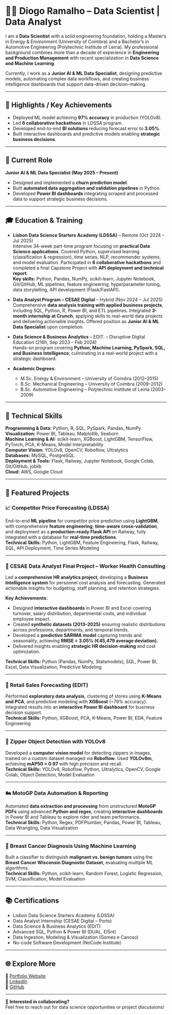 # 👨‍💻 Diogo Ramalho – Data Scientist | Data Analyst  

I am a **Data Scientist** with a solid engineering foundation, holding a Master’s in Energy & Environment (University of Coimbra) and a Bachelor’s in Automotive Engineering (Polytechnic Institute of Leiria). My professional background combines more than a decade of experience in **Engineering and Production Management** with recent specialization in **Data Science and Machine Learning**.  

Currently, I work as a **Junior AI & ML Data Specialist**, designing predictive models, automating complex data workflows, and creating business intelligence dashboards that support data-driven decision-making.  

---

## 🌟 Highlights / Key Achievements

- Deployed ML model achieving **97% accuracy** in production (YOLOv8).  
- Led **6 collaborative hackathons** in LDSSA program.  
- Developed end-to-end **BI solutions** reducing forecast error to **3.05%**.  
- Built interactive dashboards and predictive models enabling **strategic business decisions**.  

---

## 💼 Current Role  

**Junior AI & ML Data Specialist (May 2025 – Present)**  
- Designed and implemented a **churn prediction model**.  
- Built **automated data aggregation and validation pipelines** in Python.  
- Developed **Power BI dashboards** integrating scraped and processed data to support strategic business decisions.  

---

## 🎓 Education & Training

* **Lisbon Data Science Starters Academy (LDSSA)** – Remote (Oct 2024 – Jul 2025)  
  Intensive 34-week part-time program focusing on **practical Data Science applications**. Covered Python, supervised learning (classification & regression), time series, NLP, recommender systems, and model evaluation. Participated in **6 collaborative hackathons** and completed a final Capstone Project with **API deployment and technical report**.  
  **Key skills:** Python, Pandas, NumPy, scikit-learn, Jupyter Notebook, Git/GitHub, ML pipelines, feature engineering, hyperparameter tuning, data storytelling, API development (Flask/FastAPI).  

* **Data Analyst Program – CESAE Digital** – Hybrid (Nov 2024 – Jul 2025)  
  Comprehensive **data analysis training with applied business projects**, including SQL, Python, R, Power BI, and ETL pipelines. Integrated **3-month internship at Crunch**, applying skills to real-world data projects and delivering actionable insights. Offered position as **Junior AI & ML Data Specialist** upon completion.  

* **Data Science & Business Analytics** – EDIT. – Disruptive Digital Education (216h, Sep 2023 – Feb 2024)  
  Hands-on program covering **Python, Machine Learning, PySpark, SQL, and Business Intelligence**, culminating in a real-world project with a strategic dashboard.  

* **Academic Degrees**:  
  - M.Sc. Energy & Environment – University of Coimbra (2012–2015)  
  - B.Sc. Mechanical Engineering – University of Coimbra (2009–2012)  
  - B.Sc. Automotive Engineering – Polytechnic Institute of Leiria (2003–2009)  

---

## 🧠 Technical Skills  

**Programming & Data:** Python, R, SQL, PySpark, Pandas, NumPy  
**Visualization:** Power BI, Tableau, Matplotlib, Seaborn  
**Machine Learning & AI:** scikit-learn, XGBoost, LightGBM, TensorFlow, PyTorch, PCA, K-Means, Model Interpretability  
**Computer Vision:** YOLOv8, OpenCV, Roboflow, Ultralytics  
**Databases:** MySQL, PostgreSQL  
**Deployment & Tools:** Flask, Railway, Jupyter Notebook, Google Colab, Git/GitHub, joblib  
**Cloud:** AWS, Google Cloud  

---

## 📂 Featured Projects  

### 📈 Competitor Price Forecasting (LDSSA)  
End-to-end **ML pipeline** for competitor price prediction using **LightGBM**, with comprehensive **feature engineering**, **time-aware cross-validation**, and deployment as a **production-ready Flask API** on Railway, fully integrated with a database for **real-time predictions**.  
**Technical Skills:** Python, LightGBM, Feature Engineering, Flask, Railway, SQL, API Deployment, Time Series Modeling  

---

### 💼 CESAE Data Analyst Final Project – Worker Health Consulting  
Led a **comprehensive HR analytics project**, developing a **Business Intelligence system** for personnel cost analysis and forecasting. Generated actionable insights for budgeting, staff planning, and retention strategies.  

**Key Achievements:**  
- Designed **interactive dashboards** in Power BI and Excel covering turnover, salary distribution, departmental costs, and individual employee impact.  
- Created **synthetic datasets (2013–2025)** ensuring realistic distributions across professions, departments, and temporal trends.  
- Developed a **predictive SARIMA model** capturing trends and seasonality, achieving **RMSE = 3.05% (€45,479 average deviation)**.  
- Delivered insights enabling **strategic HR decision-making** and cost optimization.  

**Technical Skills:** Python (Pandas, NumPy, Statsmodels), SQL, Power BI, Excel, Data Visualization, Predictive Modeling  

---

### 🏪 Retail Sales Forecasting (EDIT)  
Performed **exploratory data analysis**, clustering of stores using **K-Means and PCA**, and predictive modeling with **XGBoost** (~79% accuracy). Integrated results into an **interactive Power BI dashboard** for business decision support.  
**Technical Skills:** Python, XGBoost, PCA, K-Means, Power BI, EDA, Feature Engineering  

---

### 🧷 Zipper Object Detection with YOLOv8  
Developed a **computer vision model** for detecting zippers in images, trained on a custom dataset managed via **Roboflow**. Used **YOLOv8m**, achieving **mAP50 = 0.97** with high precision and recall.  
**Technical Skills:** YOLOv8, Roboflow, Python, Ultralytics, OpenCV, Google Colab, Object Detection, Model Evaluation  

---

### 🏍 MotoGP Data Automation & Reporting  
Automated **data extraction and processing** from unstructured **MotoGP PDFs** using advanced **Python and regex**, creating **interactive dashboards** in Power BI and Tableau to explore rider and team performance.  
**Technical Skills:** Python, Regex, PDFPlumber, Pandas, Power BI, Tableau, Data Wrangling, Data Visualization  

---

### 🔬 Breast Cancer Diagnosis Using Machine Learning  
Built a classifier to distinguish **malignant vs. benign tumors** using the **Breast Cancer Wisconsin Diagnostic Dataset**, evaluating multiple ML algorithms.  
**Technical Skills:** Python, scikit-learn, Random Forest, Logistic Regression, SVM, Classification, Model Evaluation  

---

## 📚 Certifications  

- Lisbon Data Science Starters Academy (LDSSA)  
- Data Analyst Internship (CESAE Digital – Porto)  
- Data Science & Business Analytics (EDIT)  
- Advanced SQL, Python & Power BI (DUAL, EISnt)  
- Data Ingestion, Modeling & Visualization (Gomes e Canoso)  
- No-code Software Development (NoCode Institute)  

---

## 🌐 Explore More  

🔗 [Portfolio Website](https://diogoramalho19.wixsite.com/cvds/sobre)  
🔗 [LinkedIn](https://www.linkedin.com/in/diogo-ramalho-ml)  
🔗 [GitHub](https://github.com/diogoramalho19)  

---

🤝 **Interested in collaborating?**  
Feel free to reach out for data science opportunities or project discussions!
